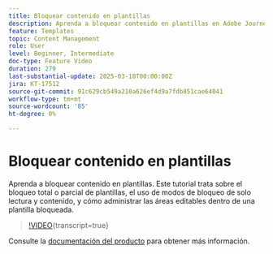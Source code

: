 ```yaml
---
title: Bloquear contenido en plantillas
description: Aprenda a bloquear contenido en plantillas en Adobe Journey Optimizer (AJO). Este tutorial trata sobre el bloqueo total o parcial de plantillas, el uso de modos de bloqueo de solo lectura y contenido, y cómo administrar las áreas editables dentro de una plantilla bloqueada.
feature: Templates
topic: Content Management
role: User
level: Beginner, Intermediate
doc-type: Feature Video
duration: 279
last-substantial-update: 2025-03-10T00:00:00Z
jira: KT-17512
source-git-commit: 91c629cb549a210a626ef4d9a7fdb851cae64041
workflow-type: tm+mt
source-wordcount: '85'
ht-degree: 0%

---
```



# Bloquear contenido en plantillas

Aprenda a bloquear contenido en plantillas. Este tutorial trata sobre el bloqueo total o parcial de plantillas, el uso de modos de bloqueo de solo lectura y contenido, y cómo administrar las áreas editables dentro de una plantilla bloqueada.

>[!VIDEO](https://video.tv.adobe.com/v/3451591/?learn=on&enablevpops){transcript=true}

Consulte la [documentación del producto](https://experienceleague.adobe.com/en/docs/journey-optimizer/using/content-management/content-templates/content-locking) para obtener más información.
